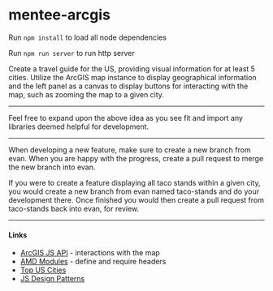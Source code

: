 # mentee-arcgis

Run `npm install` to load all node dependencies

Run `npm run server` to run http server


Create a travel guide for the US, providing visual information for at least 5 cities. Utilize the ArcGIS map instance to display geographical information and the left panel as a canvas to display buttons for interacting with the map, such as zooming the map to a given city.

----------

Feel free to expand upon the above idea as you see fit and import any libraries deemed helpful for development.

----------

When developing a new feature, make sure to create a new branch from evan. When you are happy with the progress, create a pull request to merge the new branch into evan.

If you were to create a feature displaying all taco stands within a given city, you would create a new branch from evan named taco-stands and do your development there. Once finished you would then create a pull request from taco-stands back into evan, for review.

----------

#### Links ####
- [ArcGIS JS API](https://developers.arcgis.com/javascript/latest/api-reference/index.html "ArcGIS JS API") - interactions with the map
- [AMD Modules](https://dojotoolkit.org/documentation/tutorials/1.10/modules/) - define and require headers
- [Top US Cities](https://en.wikipedia.org/wiki/List_of_United_States_cities_by_population) 
- [JS Design Patterns](https://addyosmani.com/resources/essentialjsdesignpatterns/book/index.html)

